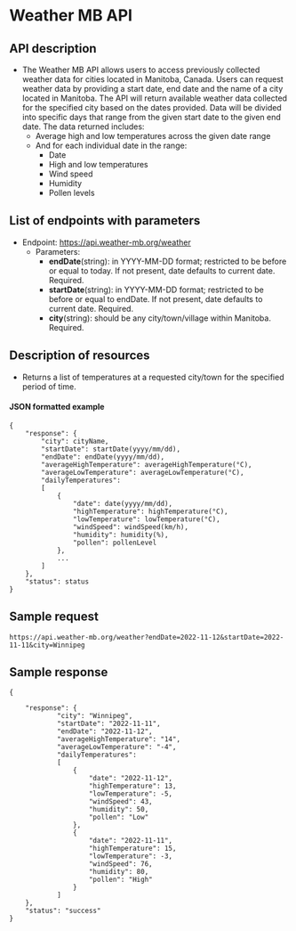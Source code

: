 # Weather MB API

## API description    
- The Weather MB API allows users to access previously collected weather data for cities located in Manitoba, Canada. Users can request weather data by providing a start date, end date and the name of a city located in Manitoba. The API will return available weather data collected for the specified city based on the dates provided. Data will be divided into specific days that range from the given start date to the given end date. The data returned includes:
    - Average high and low temperatures across the given date range 
    - And for each individual date in the range:
        - Date
        - High and low temperatures 
        - Wind speed 
        - Humidity
        - Pollen levels

## List of endpoints with parameters
- Endpoint: https://api.weather-mb.org/weather
    - Parameters: 
        - **endDate**(string): in YYYY-MM-DD format; restricted to be before or equal to today. If not present, date defaults to current date. Required.
        - **startDate**(string): in YYYY-MM-DD format; restricted to be before or equal to endDate. If not present, date defaults to current date. Required.
        - **city**(string): should be any city/town/village within Manitoba. Required.

## Description of resources
- Returns a list of temperatures at a requested city/town for the specified period of time. 

#### **JSON formatted example**
```
{
    "response": {
        "city": cityName,
        "startDate": startDate(yyyy/mm/dd),
        "endDate": endDate(yyyy/mm/dd), 
        "averageHighTemperature": averageHighTemperature(°C),
        "averageLowTemperature": averageLowTemperature(°C),
        "dailyTemperatures":
        [
            {
                "date": date(yyyy/mm/dd),
                "highTemperature": highTemperature(°C),
                "lowTemperature": lowTemperature(°C),
                "windSpeed": windSpeed(km/h),
                "humidity": humidity(%),
                "pollen": pollenLevel
            },
            ...
        ]
    },
    "status": status
}
```

## Sample request 
````
https://api.weather-mb.org/weather?endDate=2022-11-12&startDate=2022-11-11&city=Winnipeg
````

## Sample response
````
{
   
    "response": {
            "city": "Winnipeg",
            "startDate": "2022-11-11",
            "endDate": "2022-11-12", 
            "averageHighTemperature": "14",
            "averageLowTemperature": "-4",
            "dailyTemperatures":
            [
                {
                    "date": "2022-11-12",
                    "highTemperature": 13,
                    "lowTemperature": -5,
                    "windSpeed": 43,
                    "humidity": 50,
                    "pollen": "Low"
                },
                {
                    "date": "2022-11-11",
                    "highTemperature": 15,
                    "lowTemperature": -3,
                    "windSpeed": 76,
                    "humidity": 80,
                    "pollen": "High"
                }
            ]
    },
    "status": "success"
}

````
